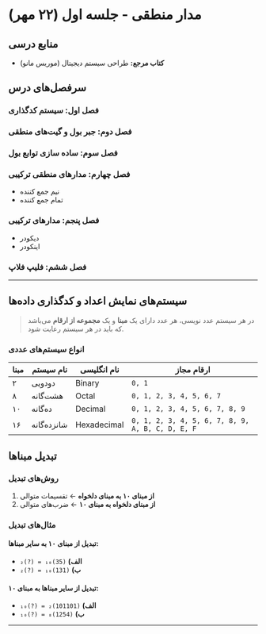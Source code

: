 # مدار منطقی - جلسه اول (۲۲ مهر)

## منابع درسی
- **کتاب مرجع:** طراحی سیستم دیجیتال (موریس مانو)

## سرفصل‌های درس

### فصل اول: سیستم کدگذاری
### فصل دوم: جبر بول و گیت‌های منطقی
### فصل سوم: ساده سازی توابع بول
### فصل چهارم: مدار‌های منطقی ترکیبی
- نیم جمع کننده
- تمام جمع کننده

### فصل پنجم: مدار‌های ترکیبی
- دیکودر
- اینکودر

### فصل ششم: فلیپ فلاپ

---

## سیستم‌های نمایش اعداد و کدگذاری داده‌ها

> در هر سیستم عدد نویسی، هر عدد دارای یک **مبنا** و یک **مجموعه از ارقام** می‌باشد که باید در هر سیستم رعایت شود.

### انواع سیستم‌های عددی

| مبنا | نام سیستم | نام انگلیسی | ارقام مجاز |
|------|------------|--------------|-------------|
| ۲ | دودویی | Binary | `0, 1` |
| ۸ | هشت‌گانه | Octal | `0, 1, 2, 3, 4, 5, 6, 7` |
| ۱۰ | ده‌گانه | Decimal | `0, 1, 2, 3, 4, 5, 6, 7, 8, 9` |
| ۱۶ | شانزده‌گانه | Hexadecimal | `0, 1, 2, 3, 4, 5, 6, 7, 8, 9, A, B, C, D, E, F` |

## تبدیل مبناها

### روش‌های تبدیل

1. **از مبنای ۱۰ به مبنای دلخواه** ← تقسیمات متوالی
2. **از مبنای دلخواه به مبنای ۱۰** ← ضرب‌های متوالی

### مثال‌های تبدیل

#### تبدیل از مبنای ۱۰ به سایر مبناها:
- **الف)** `(35)₁₀ = (?)₂`
- **ب)** `(131)₁₀ = (?)₂`

#### تبدیل از سایر مبناها به مبنای ۱۰:
- **الف)** `(101101)₂ = (?)₁₀`
- **ب)** `(1254)₈ = (?)₁₀`

---